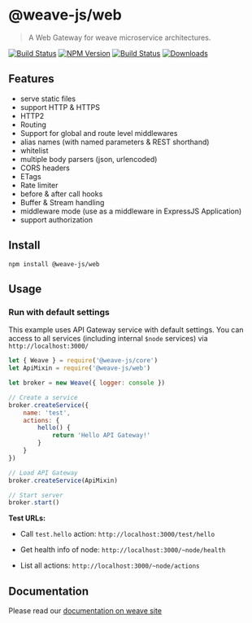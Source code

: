 # @weave-js/web

> A Web Gateway for weave microservice architectures.

[![Build Status](https://github.com/weave-microservices/weave-web/workflows/CI/badge.svg)](https://travis-ci.com/weave-microservices/weave)
[![NPM Version](https://img.shields.io/npm/v/@weave-js/web.svg)](https://www.npmjs.com/package/@weave-js/core)
[![Build Status](https://travis-ci.com/weave-microservices/weave.svg?branch=master)](https://travis-ci.com/weave-microservices/weave)
[![Downloads](https://img.shields.io/npm/dt/@weave-js/web.svg)](https://www.npmjs.com/package/@weave-js/web)

## Features
* serve static files
* support HTTP & HTTPS
* HTTP2
* Routing
* Support for global and route level middlewares
* alias names (with named parameters & REST shorthand)
* whitelist
* multiple body parsers (json, urlencoded)
* CORS headers
* ETags
* Rate limiter
* before & after call hooks
* Buffer & Stream handling
* middleware mode (use as a middleware in ExpressJS Application)
* support authorization

## Install
```
npm install @weave-js/web
```

## Usage

### Run with default settings
This example uses API Gateway service with default settings.
You can access to all services (including internal `$node` services) via `http://localhost:3000/`

```js
let { Weave } = require('@weave-js/core')
let ApiMixin = require('@weave-js/web')

let broker = new Weave({ logger: console })

// Create a service
broker.createService({
    name: 'test',
    actions: {
        hello() {
            return 'Hello API Gateway!'
        }
    }
})

// Load API Gateway
broker.createService(ApiMixin)

// Start server
broker.start()
```

**Test URLs:**	
- Call `test.hello` action: `http://localhost:3000/test/hello`

- Get health info of node: `http://localhost:3000/~node/health`
- List all actions: `http://localhost:3000/~node/actions`

## Documentation
Please read our [documentation on weave site](http://weave.fachwerk.io)
